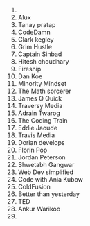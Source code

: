 1. 
2. Alux
3. Tanay pratap
4. CodeDamn
5. Clark kegley
6. Grim Hustle
7. Captain Sinbad
8. Hitesh choudhary
9. Fireship
10. Dan Koe
11. Minority Mindset
12. The Math sorcerer
13. James Q Quick
14. Traversy Media
15. Adrain Twarog
16. The Coding Train
17. Eddie Jaoude
18. Travis Media
19. Dorian develops
20. Florin Pop
21. Jordan Peterson
22. Shwetabh Gangwar
23. Web Dev simplified
24. Code with Ania Kubow
25. ColdFusion
26. Better than yesterday
27. TED
28. Ankur Warikoo
29. 





